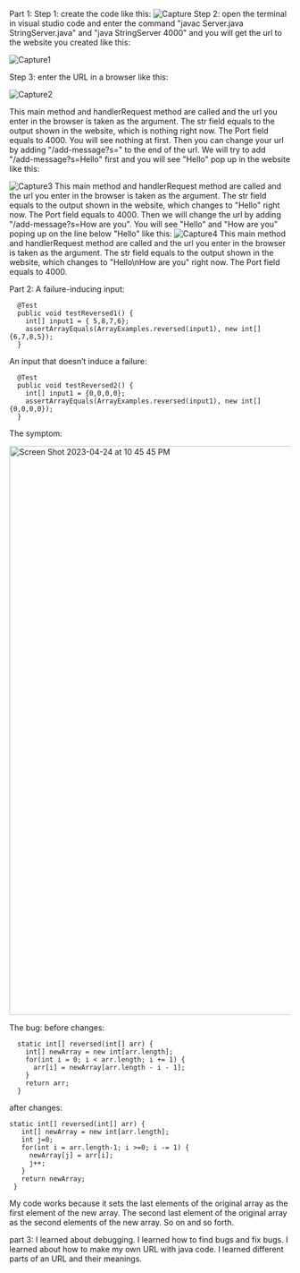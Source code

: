 Part 1:
Step 1: create the code like this:
![Capture](https://user-images.githubusercontent.com/130394449/234158985-8afc222d-0fa2-45e6-b744-7c82b418bbd3.PNG)
Step 2: open the terminal in visual studio code and enter the command "javac Server.java StringServer.java" and "java StringServer 4000" and you will get the url to the website you created like this:

![Capture1](https://user-images.githubusercontent.com/130394449/234159174-564b6475-acbe-429c-9c21-5b9feab3fc8d.PNG)

Step 3: enter the URL in a browser like this:

![Capture2](https://user-images.githubusercontent.com/130394449/234159408-ca34c354-d7bc-476c-b970-1fa19aa8a7c5.PNG)

This main method and handlerRequest method are called and the url you enter in the browser is taken as the argument. The str field equals to the output shown in the website, which is nothing right now. The Port field equals to 4000.
You will see nothing at first. Then you can change your url by adding "/add-message?s=<string>" to the end of the url. We will try to add "/add-message?s=Hello" first and you will see "Hello" pop up in the website like this:
  
![Capture3](https://user-images.githubusercontent.com/130394449/234159796-a57502b1-8699-4c9e-bcb3-6080bc846a0f.PNG)
This main method and handlerRequest method are called and the url you enter in the browser is taken as the argument. The str field equals to the output shown in the website, which changes to "Hello" right now. The Port field equals to 4000.
Then we will change the url by adding "/add-message?s=How are you". You will see "Hello" and "How are you" poping up on the line below "Hello" like this:
![Capture4](https://user-images.githubusercontent.com/130394449/234160386-ffb5840d-38fb-4358-8a5f-9f9e4e70cd34.PNG)
This main method and handlerRequest method are called and the url you enter in the browser is taken as the argument. The str field equals to the output shown in the website, which changes to "Hello\nHow are you" right now. The Port field equals to 4000.

Part 2:
A failure-inducing input:
```
  @Test
  public void testReversed1() {
    int[] input1 = { 5,8,7,6};
    assertArrayEquals(ArrayExamples.reversed(input1), new int[]{6,7,8,5});
  }
  ```

An input that doesn’t induce a failure:
```
  @Test
  public void testReversed2() {
    int[] input1 = {0,0,0,0};
    assertArrayEquals(ArrayExamples.reversed(input1), new int[]{0,0,0,0});
  }
  ```

The symptom:

<img width="1017" alt="Screen Shot 2023-04-24 at 10 45 45 PM" src="https://user-images.githubusercontent.com/130394449/234185238-9ee6f9b9-b30f-4d78-8fe4-70922e76f305.png">


The bug:
before changes:
```
  static int[] reversed(int[] arr) {
    int[] newArray = new int[arr.length];
    for(int i = 0; i < arr.length; i += 1) {
      arr[i] = newArray[arr.length - i - 1];
    }
    return arr;
  }
  ```
 
 after changes:
 ```                           
 static int[] reversed(int[] arr) {
    int[] newArray = new int[arr.length];
    int j=0;
    for(int i = arr.length-1; i >=0; i -= 1) {
      newArray[j] = arr[i];
      j++;
    }
    return newArray;
  }
  ```
My code works because it sets the last elements of the original array as the first element of the new array. The second last element of the original array as the second elements of the new array. So on and so forth.

part 3:
I learned about debugging. I learned how to find bugs and fix bugs.
I learned about how to make my own URL with java code.
I learned different parts of an URL and their meanings.
